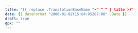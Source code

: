 ```yaml
---
title: "{{ replace .TranslationBaseName "-" " " | title }}"
date: {{ dateFormat "2006-01-02T15:04:05Z07:00" .Date }}
draft: true
gpx: ""
---
```

